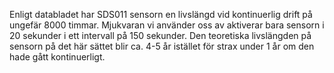 Enligt databladet har SDS011 sensorn en livslängd vid kontinuerlig drift på ungefär 8000 timmar.
Mjukvaran vi använder oss av aktiverar bara sensorn i 20 sekunder i ett intervall på 150 sekunder.
Den teoretiska livslängden på sensorn på det här sättet blir ca. 4-5 år istället för strax under 1 år om den hade gått kontinuerligt.
